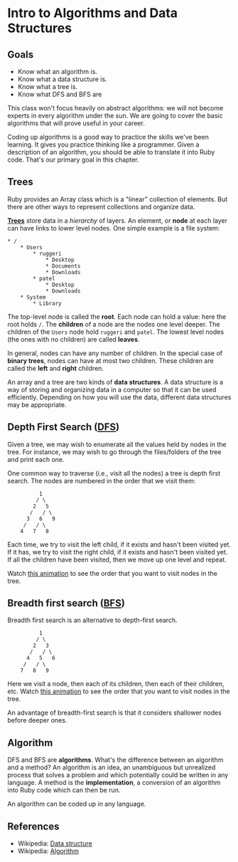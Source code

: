 # Intro to Algorithms and Data Structures

## Goals

* Know what an algorithm is.
* Know what a data structure is.
* Know what a tree is.
* Know what DFS and BFS are

This class won't focus heavily on abstract algorithms: we will not
become experts in every algorithm under the sun. We are going to cover
the basic algorithms that will prove useful in your career.

Coding up algorithms is a good way to practice the skills we've been
learning. It gives you practice thinking like a programmer. Given a
description of an algorithm, you should be able to translate it into
Ruby code. That's our primary goal in this chapter.

## Trees

Ruby provides an Array class which is a "linear" collection of
elements. But there are other ways to represent collections and
organize data.

[**Trees**][trees] store data in a *hierarchy* of layers. An element,
or **node** at each layer can have links to lower level nodes. One
simple example is a file system:

[trees]: http://en.wikipedia.org/wiki/Tree_data_structure

```
* /
    * Users
        * ruggeri
            * Desktop
            * Documents
            * Downloads
        * patel
            * Desktop
            * Downloads
    * System
        * Library
```

The top-level node is called the **root**. Each node can hold a value:
here the root holds `/`. The **children** of a node are the nodes one
level deeper. The children of the `Users` node hold `ruggeri` and
`patel`. The lowest level nodes (the ones with no children) are called
**leaves**.

In general, nodes can have any number of children. In the special case
of **binary trees**, nodes can have at most two children. These
children are called the **left** and **right** children.

An array and a tree are two kinds of **data structures**. A data
structure is a way of storing and organizing data in a computer so
that it can be used efficiently. Depending on how you will use the
data, different data structures may be appropriate.

## Depth First Search ([DFS][dfs])

Given a tree, we may wish to enumerate all the values held by nodes in
the tree. For instance, we may wish to go through the files/folders of
the tree and print each one.

One common way to traverse (i.e., visit all the nodes) a tree is depth
first search. The nodes are numbered in the order that we visit them:

```
          1
         / \
        2   5
       /   / \
      3   6   9
     /   / \
    4   7   8
```

Each time, we try to visit the left child, if it exists and hasn't
been visited yet. If it has, we try to visit the right child, if it
exists and hasn't been visited yet. If all the children have been
visited, then we move up one level and repeat.

Watch [this animation][dfs-gif] to see the order that you want to
visit nodes in the tree.

## Breadth first search ([BFS][bfs])

Breadth first search is an alternative to depth-first search.

```
          1
         / \
        2   3
       /   / \
      4   5   6
     /   / \
    7   8   9
```

Here we visit a node, then each of its children, then each of their
children, etc.  Watch [this animation][bfs-gif] to see the order that you want to
visit nodes in the tree.

An advantage of breadth-first search is that it considers shallower
nodes before deeper ones.

## Algorithm

DFS and BFS are **algorithms**. What's the difference between an
algorithm and a method? An algorithm is an idea, an unambiguous but
unrealized process that solves a problem and which potentially could
be written in any language. A method is the **implementation**, a
conversion of an algorithm into Ruby code which can then be run.

An algorithm can be coded up in any language.

## References

* Wikipedia: [Data structure][wiki-data-structure]
* Wikipedia: [Algorithm][wiki-algorithm]

[dfs]: http://en.wikipedia.org/wiki/Depth-first_search
[bfs]: http://en.wikipedia.org/wiki/Breadth-first_search
[dfs-gif]: https://upload.wikimedia.org/wikipedia/commons/7/7f/Depth-First-Search.gif
[bfs-gif]: https://commons.wikimedia.org/wiki/File:Animated_BFS.gif#/media/File:Animated_BFS.gif
[wiki-data-structure]: http://en.wikipedia.org/wiki/Data_structure
[wiki-algorithm]: http://en.wikipedia.org/wiki/Algorithm
